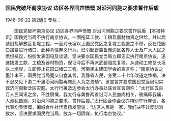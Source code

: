 ### 国民党破坏南京协议  边区各界同声愤慨  对沿河同胞之要求誓作后盾

1946-06-22
第2版()
专栏：

　　国民党破坏南京协议
    边区各界同声愤慨
    对沿河同胞之要求誓作后盾
    【本报特讯】国民党当局不执行南京协议，一面拖延工款、工粮及器材物资之供给，并以武装阻扰解放区复堤工程，一面对长垣以上国民党区之复堤工程置之不顾，反在花园口加紧进行堵口，此种背信弃义行为，已引起晋冀鲁豫边区各界人士及广大人民之愤恨抗议，纷纷发表函电及谈话，坚决要求国民党当局立即忠实执行南京协议，迅速拨发工款、工粮及器材物资，保证今后不再派武装阻扰复堤，从速动工修复长垣以上堤岸，立即停止花园口堵口工程。河南民主建国学会的宣言称：“南京协议之墨汁未干，国民党当局竟又自食其言，我豫省人民，身受二十七年改道之惨祸，决不忍又见下游二千里沿河同胞再罹此人为之浩劫”。该宣言并要求国民党当局切实救济河南新泛区灾胞。太行行署及边参会太行办事处联合宣言则称：“太行区五百万人民闻讯之余，不胜愤慨，我太行与冀鲁两省沿河人民血肉相关，彼痛即我痛，人溺犹自溺，对沿河同胞之要求，誓作后援。”太行区合作会议亦特别举行座谈，各代表均表愤慨，偏城合作社代表扬发旎说：“边区人民是一家，我们决不让反动派放水，坚决要求国民党当局，放弃一切阴谋，执行南京协议。”
